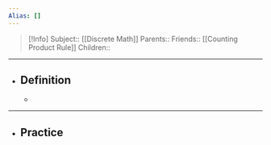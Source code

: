```yaml
---
Alias: []
---
```

> [!Info]
> Subject:: [[Discrete Math]]
> Parents:: 
> Friends:: [[Counting Product Rule]]
> Children:: 
---
- ## Definition
	- 
---
- ## Practice